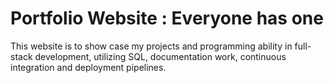 # Portfolio Website : Everyone has one
This website is to show case my projects and programming ability in full-stack development, utilizing SQL, documentation work, continuous integration and deployment pipelines.